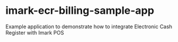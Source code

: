 # imark-ecr-billing-sample-app
Example application to demonstrate how to integrate Electronic Cash Register with Imark POS
